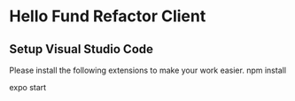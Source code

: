 # Hello Fund Refactor Client

## Setup Visual Studio Code

Please install the following extensions to make your work easier.
npm install

expo start